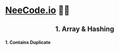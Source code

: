 # [NeeCode.io](https://neetcode.io/) 🧑‍💻


<h2><p align="center">1. Array & Hashing</p></h2>

#### 1. Contains Duplicate
